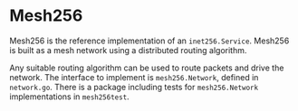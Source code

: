 # Mesh256
Mesh256 is the reference implementation of an `inet256.Service`.
Mesh256 is built as a mesh network using a distributed routing algorithm.

Any suitable routing algorithm can be used to route packets and drive the network.
The interface to implement is `mesh256.Network`, defined in `network.go`.
There is a package including tests for `mesh256.Network` implementations in `mesh256test`.
